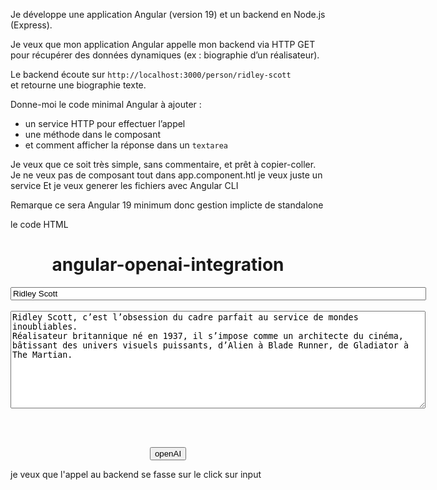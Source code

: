 Je développe une application Angular (version 19) et un backend en Node.js (Express).

Je veux que mon application Angular appelle mon backend via HTTP GET pour récupérer des données dynamiques (ex : biographie d’un réalisateur).

Le backend écoute sur `http://localhost:3000/person/ridley-scott`  
et retourne une biographie texte.

Donne-moi le code minimal Angular à ajouter :
- un service HTTP pour effectuer l’appel
- une méthode dans le composant
- et comment afficher la réponse dans un `textarea`

Je veux que ce soit très simple, sans commentaire, et prêt à copier-coller.
Je ne veux pas de composant tout dans app.component.htl
je veux juste un service
Et je veux generer les fichiers avec Angular CLI

Remarque ce sera Angular  19 minimum donc gestion implicte de standalone


le code HTML

<div align="center">
  <h1>angular-openai-integration</h1>

  <input type="text" value="Ridley Scott" size="80">
  <br><br>

  <textarea rows="10" cols="80">
Ridley Scott, c’est l’obsession du cadre parfait au service de mondes inoubliables.
Réalisateur britannique né en 1937, il s’impose comme un architecte du cinéma,
bâtissant des univers visuels puissants, d’Alien à Blade Runner, de Gladiator à The Martian.
  </textarea>
  <br><br>

  <button>openAI</button>
</div>


je veux que l'appel au backend se fasse sur le click sur input